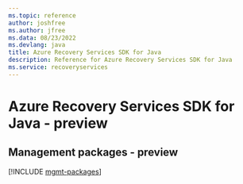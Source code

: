 ```yaml
---
ms.topic: reference
author: joshfree
ms.author: jfree
ms.data: 08/23/2022
ms.devlang: java
title: Azure Recovery Services SDK for Java
description: Reference for Azure Recovery Services SDK for Java
ms.service: recoveryservices
---
```

# Azure Recovery Services SDK for Java - preview

## Management packages - preview
[!INCLUDE [mgmt-packages](recovery-services-mgmt-index.md)]